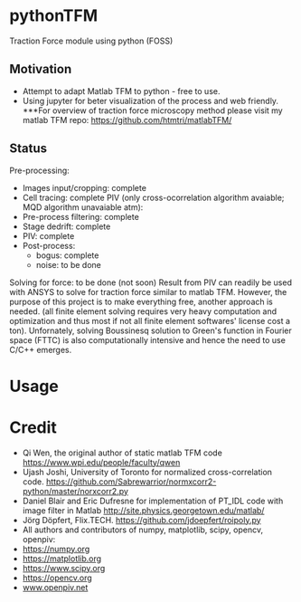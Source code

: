 # pythonTFM
Traction Force module using python (FOSS)

## Motivation
 - Attempt to adapt Matlab TFM to python - free to use.
 - Using jupyter for beter visualization of the process and web friendly.
***For overview of traction force microscopy method please visit my matlab TFM repo: https://github.com/htmtri/matlabTFM/

## Status
Pre-processing: 
 - Images input/cropping: complete
 - Cell tracing: complete
PIV (only cross-ocorrelation algorithm avaiable; MQD algorithm unavaiable atm):
 - Pre-process filtering: complete 
 - Stage dedrift: complete
 - PIV: complete
 - Post-process: 
    - bogus: complete
    - noise: to be done
    
Solving for force: to be done (not soon)
Result from PIV can readily be used with ANSYS to solve for traction force similar to matlab TFM. However, the purpose of this project is to make everything free, another approach is needed. (all finite element solving requires very heavy computation and optimization and thus most if not all finite element softwares' license cost a ton). Unfornately, solving Boussinesq solution to Green's function in Fourier space (FTTC) is also computationally intensive and hence the need to use C/C++ emerges. 

# Usage


# Credit
 - Qi Wen, the original author of static matlab TFM code https://www.wpi.edu/people/faculty/qwen
 - Ujash Joshi, University of Toronto for normalized cross-correlation code. https://github.com/Sabrewarrior/normxcorr2-python/master/norxcorr2.py  
 - Daniel Blair and Eric Dufresne for implementation of PT_IDL code with image filter in Matlab http://site.physics.georgetown.edu/matlab/
 - Jörg Döpfert, Flix.TECH. https://github.com/jdoepfert/roipoly.py
 - All authors and contributors of numpy, matplotlib, scipy, opencv, openpiv:
  - https://numpy.org
  - https://matplotlib.org
  - https://www.scipy.org
  - https://opencv.org
  - www.openpiv.net
